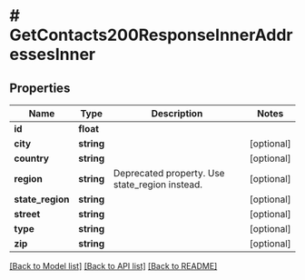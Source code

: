 # # GetContacts200ResponseInnerAddressesInner

## Properties

Name | Type | Description | Notes
------------ | ------------- | ------------- | -------------
**id** | **float** |  |
**city** | **string** |  | [optional]
**country** | **string** |  | [optional]
**region** | **string** | Deprecated property. Use state_region instead. | [optional]
**state_region** | **string** |  | [optional]
**street** | **string** |  | [optional]
**type** | **string** |  | [optional]
**zip** | **string** |  | [optional]

[[Back to Model list]](../../README.md#models) [[Back to API list]](../../README.md#endpoints) [[Back to README]](../../README.md)
